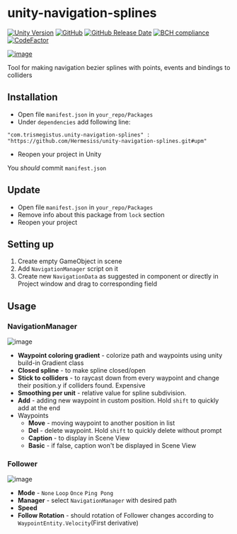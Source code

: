 # unity-navigation-splines
[![Unity Version](https://img.shields.io/badge/Unity-2018.3.6f1-blue.svg)](https://unity3d.com/get-unity/download)
[![GitHub](https://img.shields.io/github/license/hermesiss/unity-navigation-splines.svg)](https://github.com/Hermesiss/unity-navigation-splines/blob/develop/LICENSE)
[![GitHub Release Date](https://img.shields.io/github/release-date/hermesiss/unity-navigation-splines.svg)](https://github.com/Hermesiss/unity-navigation-splines/releases/latest)
[![BCH compliance](https://bettercodehub.com/edge/badge/Hermesiss/unity-navigation-splines?branch=develop)](https://bettercodehub.com/)
[![CodeFactor](https://www.codefactor.io/repository/github/hermesiss/unity-navigation-splines/badge)](https://www.codefactor.io/repository/github/hermesiss/unity-navigation-splines)

[![image](https://user-images.githubusercontent.com/20972731/54977926-3697b700-4fb8-11e9-8ef2-3e6c35010790.png)]()

Tool for making navigation bezier splines with points, events and bindings to colliders
## Installation
- Open file `manifest.json` in `your_repo/Packages`
- Under `dependencies` add following line:
```
"com.trismegistus.unity-navigation-splines" : "https://github.com/Hermesiss/unity-navigation-splines.git#upm"
```
- Reopen your project in Unity

You _should_ commit `manifest.json` 
## Update
- Open file `manifest.json` in `your_repo/Packages`
- Remove info about this package from `lock` section
- Reopen your project
## Setting up
1. Create empty GameObject in scene
1. Add `NavigationManager` script on it
1. Create new `NavigationData` as suggested in component or directly in Project window and drag to corresponding field
## Usage
### NavigationManager
![image](https://user-images.githubusercontent.com/20972731/54977968-50d19500-4fb8-11e9-9332-850ae47c7861.png)
- **Waypoint coloring gradient** - colorize path and waypoints using unity build-in Gradient class
- **Closed spline** - to make spline closed/open
- **Stick to colliders** - to raycast down from every waypoint and change their position.y if colliders found. Expensive
- **Smoothing per unit** - relative value for spline subdivision.
- **Add** - adding new waypoint in custom position. Hold `shift` to quickly add at the end
- Waypoints
  - **Move** - moving waypoint to another position in list
  - **Del** - delete waypoint. Hold `shift` to quickly delete without prompt
  - **Caption** - to display in Scene View
  - **Basic** - if false, caption won't be displayed in Scene View
### Follower
![image](https://user-images.githubusercontent.com/20972731/54978050-8b3b3200-4fb8-11e9-98fe-00f91dfa178a.png)
- **Mode** - `None` `Loop` `Once` `Ping Pong`
- **Manager** - select `NavigationManager` with desired path
- **Speed**
- **Follow Rotation** - should rotation of Follower changes according to `WaypointEntity.Velocity`(First derivative)
